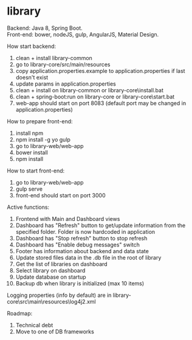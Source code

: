 # library
Backend: Java 8, Spring Boot.  
Front-end: bower, nodeJS, gulp, AngularJS, Material Design.

How start backend:  
1. clean + install library-common  
2. go to library-core/src/main/resources  
3. copy application.properties.example to application.properties if last doesn't exist  
4. update params in application.properties  
5. clean + install on library-common or library-core\install.bat
6. clean + spring-boot:run on library-core or library-core\start.bat   
7. web-app should start on port 8083 (default port may be changed in application.properties)

How to prepare front-end:  
1. install npm  
2. npm install -g yo gulp  
3. go to library-web/web-app  
4. bower install  
5. npm install  

How to start front-end:  
1. go to library-web/web-app  
2. gulp serve  
3. front-end should start on port 3000  

Active functions:  
1. Frontend with Main and Dashboard views  
2. Dashboard has "Refresh" button to get/update information from the specified folder. Folder is now hardcoded in application  
3. Dashboard has "Stop refresh" button to stop refresh  
4. Dashboard has "Enable debug messages" switch  
5. Footer has information about backend and data state  
6. Update stored files data in the .db file in the root of library  
7. Get the list of libraries on dashboard  
8. Select library on dashboard  
9. Update database on startup  
10. Backup db when library is initialized (max 10 items)  

Logging properties (info by default) are in library-core\src\main\resources\log4j2.xml

Roadmap:  
1. Technical debt  
2. Move to one of DB frameworks  